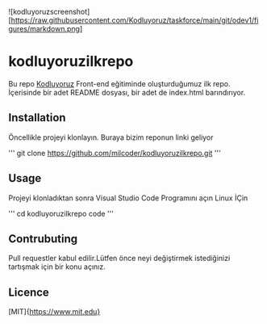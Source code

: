![kodluyoruzscreenshot][https://raw.githubusercontent.com/Kodluyoruz/taskforce/main/git/odev1/figures/markdown.png]

# kodluyoruzilkrepo

Bu repo [Kodluyoruz](https://www.kodluyoruz.org) Front-end eğitiminde oluşturduğumuz ilk repo. İçerisinde bir adet README dosyası, bir adet de index.html barındırıyor.

## Installation

Öncellikle projeyi klonlayın. Buraya bizim reponun linki geliyor

''' git clone https://github.com/milcoder/kodluyoruzilkrepo.git '''

## Usage 

Projeyi klonladıktan sonra Visual Studio Code Programını açın
Linux İÇin

''' 
cd kodluyoruzilkrepo
code '''

## Contrubuting

Pull requestler kabul edilir.Lütfen önce neyi değiştirmek istediğinizi tartışmak için bir konu açınız.

## Licence

[MIT]{https://www.mit.edu}
